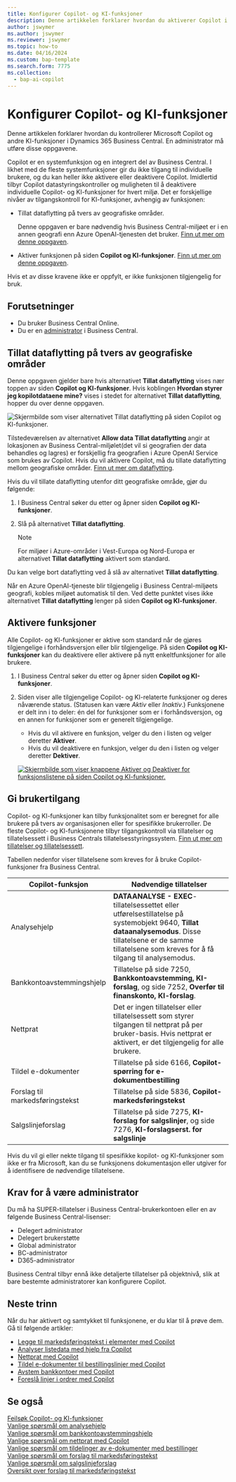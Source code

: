 ```yaml
---
title: Konfigurer Copilot- og KI-funksjoner
description: Denne artikkelen forklarer hvordan du aktiverer Copilot i et miljø.
author: jswymer
ms.author: jswymer
ms.reviewer: jswymer
ms.topic: how-to
ms.date: 04/16/2024
ms.custom: bap-template
ms.search.form: 7775
ms.collection:
  - bap-ai-copilot
---
```


# <a name="configure-copilot-and-ai-capabilities"></a>Konfigurer Copilot- og KI-funksjoner

<!--[!INCLUDE[ai-preview](includes/ai-preview.md)]-->

<!--This article explains how you can control the ability to create AI-powered item marketing text with Copilot for your organization. This task is done by an admin. There are two requirements that you must fulfill to make the feature available to users:-->

Denne artikkelen forklarer hvordan du kontrollerer Microsoft Copilot og andre KI-funksjoner i Dynamics 365 Business Central. En administrator må utføre disse oppgavene.

Copilot er en systemfunksjon og en integrert del av Business Central. I likhet med de fleste systemfunksjoner gir du ikke tilgang til individuelle brukere, og du kan heller ikke aktivere eller deaktivere Copilot. Imidlertid tilbyr Copilot datastyringskontroller og muligheten til å deaktivere individuelle Copilot- og KI-funksjoner for hvert miljø. Det er forskjellige nivåer av tilgangskontroll for KI-funksjoner, avhengig av funksjonen:

- Tillat dataflytting på tvers av geografiske områder.

    Denne oppgaven er bare nødvendig hvis Business Central-miljøet er i en annen geografi enn Azure OpenAI-tjenesten det bruker. [Finn ut mer om denne oppgaven](#allow-data-movement-across-geographies).

- Aktiver funksjonen på siden **Copilot og KI-funksjoner**. [Finn ut mer om denne oppgaven](#activate-features).

<!-- For 2024 there are no AI features governed by **Feature Management**, so this section is not shown
- Enable the specific feature if it's governed by **Feature Management**.

  Check whether  of 2024 release wave 1, chat with Copilot, marketing text suggestions, and bank account reconciliation assist features are included under **Feature Management**. [Learn more](#enable-feature-in-feature-management)
<!-- 
- Enable the specific feature, if it's still governed by **Feature Management**.

  In 2023 release wave 2, both the marketing text suggestions and bank account reconciliation assist features are included under **Feature Management**. [Learn more](#enable-feature-in-feature-management)-->

Hvis et av disse kravene ikke er oppfylt, er ikke funksjonen tilgjengelig for bruk.

## <a name="prerequisites"></a>Forutsetninger

- Du bruker Business Central Online.
- Du er en [administrator](#requirements-for-being-an-administrator) i Business Central.

## <a name="allow-data-movement-across-geographies"></a>Tillat dataflytting på tvers av geografiske områder

Denne oppgaven gjelder bare hvis alternativet **Tillat dataflytting** vises nær toppen av siden **Copilot og KI-funksjoner**. Hvis koblingen **Hvordan styrer jeg kopilotdataene mine?** vises i stedet for alternativet **Tillat dataflytting**, hopper du over denne oppgaven.

![Skjermbilde som viser alternativet Tillat dataflytting på siden Copilot og KI-funksjoner.](media/allow-data-movement-v2.png)

Tilstedeværelsen av alternativet **Allow data Tillat dataflytting** angir at lokasjonen av Business Central-miljølet(det vil si geografien der data behandles og lagres) er forskjellig fra geografien i Azure OpenAI Service som brukes av Copilot. Hvis du vil aktivere Copilot, må du tillate dataflytting mellom geografiske områder. [Finn ut mer om dataflytting](ai-copilot-data-movement.md).

Hvis du vil tillate dataflytting utenfor ditt geografiske område, gjør du følgende:

1. I Business Central søker du etter og åpner siden **Copilot og KI-funksjoner**.
1. Slå på alternativet **Tillat dataflytting**.

    > [!NOTE]
    > For miljøer i Azure-områder i Vest-Europa og Nord-Europa er alternativet **Tillat dataflytting** aktivert som standard.

Du kan velge bort dataflytting ved å slå av alternativet **Tillat dataflytting**.

Når en Azure OpenAI-tjeneste blir tilgjengelig i Business Central-miljøets geografi, kobles miljøet automatisk til den. Ved dette punktet vises ikke alternativet **Tillat dataflytting** lenger på siden **Copilot og KI-funksjoner**.

<!-- Don't review
| Australia, United Kingdom, United States | Within the respective geographical region |
| Europe, France, Germany, Norway, Switzerland  | Sweden or Switzerland |
| Asia Pacific, Brazil, Canada, India, Japan, Singapore, South Africa, South Korea, United Arab Emirates  | United States |-->



<!--Note

If your environment is hosted in North America, Copilot will use an Azure OpenAI endpoint in North America to process your data.
If your environment is hosted in Europe, Copilot will use an Azure OpenAI endpoint in Europe to process your data.
If your environment is hosted anywhere else, Copilot will use an Azure OpenAI endpoint outside of the region in which the environment is hosted.
To opt in 

Copilot and other AI capabilities use Azure OpenAI Service.  and are provided by default to only those customers with environments that have United States as their geography for data processing and storage. While the Azure OpenAI Service is available in multiple geographies including Australia, Canada, United States, France, Japan and UK, Copilot does not follow the same regional rollout schedule.

Meanwhile, customers with environments outside the United States can use Copilot AI features by opting in to share relevant data with the Azure OpenAI Service in United States or Switzerland.

The information in the following table outlines the Azure OpenAI service that's used by the Copilot services based on the geography of their Dynamics 365 environment when they opt-in to share data.-->

## <a name="activate-features"></a>Aktivere funksjoner

Alle Copilot- og KI-funksjoner er aktive som standard når de gjøres tilgjengelige i forhåndsversjon eller blir tilgjengelige. På siden **Copilot og KI-funksjoner** kan du deaktivere eller aktivere på nytt enkeltfunksjoner for alle brukere.

1. I Business Central søker du etter og åpner siden **Copilot og KI-funksjoner**.
1. Siden viser alle tilgjengelige Copilot- og KI-relaterte funksjoner og deres nåværende status. (Statusen kan være *Aktiv* eller *Inaktiv*.) Funksjonene er delt inn i to deler: én del for funksjoner som er i forhåndsversjon, og en annen for funksjoner som er generelt tilgjengelige.

    - Hvis du vil aktivere en funksjon, velger du den i listen og velger deretter **Aktiver**.
    - Hvis du vil deaktivere en funksjon, velger du den i listen og velger deretter **Dektiver**.

    [![Skjermbilde som viser knappene Aktiver og Deaktiver for funksjonslistene på siden Copilot og KI-funksjoner.](media/copilot-and-ai-capabilties-page.svg)](media/copilot-and-ai-capabilties-page.svg#lightbox)

<!-- don't review 

<!-- For 2024 there are no AI features governed by **Feature Management**, so this section is not shown
## <a name="enable-feature-in-feature-management"></a>Enable feature in Feature Management

When individual Copilot capabilities are released in Business Central minor updates, these capabilities are optional until the next major update. **Feature Management** is used to turn on or off features that are in preview, like bank reconciliation, and some features that are generally available, like marketing text suggestions. [Learn more about feature management](/dynamics365/business-central/dev-itpro/administration/feature-management).

1. In Business Central, search for and open the **Feature Management** page.
2. To enable a feature, set the **Enabled for** column to **All users**. To disable a feature, set the **Enabled for** column to **None**. Use the following table to help you determine the switch that applies to the Copilot and AI capability you want to enable:

   - **Feature Preview: Bank account reconciliation with Copilot** enables the bank account reconciliation assist feature.
   - **Feature Preview: Chat with Copilot** enables the chat with Copilot feature.
   - **Feature preview: Create AI-powered product descriptions with Copilot** enables the marketing text suggestions feature.

   For more information about feature management in general, go to [Feature Management](/dynamics365/business-central/dev-itpro/administration/feature-management).-->

## <a name="granting-user-access"></a>Gi brukertilgang

Copilot- og KI-funksjoner kan tilby funksjonalitet som er beregnet for alle brukere på tvers av organisasjonen eller for spesifikke brukerroller. De fleste Copilot- og KI-funksjonene tilbyr tilgangskontroll via tillatelser og tillatelsessett i Business Centrals tillatelsesstyringssystem. [Finn ut mer om tillatelser og tillatelsessett](ui-define-granular-permissions.md).

Tabellen nedenfor viser tillatelsene som kreves for å bruke Copilot-funksjoner fra Business Central.

| Copilot-funksjon | Nødvendige tillatelser |
|---|---|
| Analysehjelp | **DATAANALYSE - EXEC**-tillatelsessettet eller utførelsestillatelse på systemobjekt 9640, **Tillat dataanalysemodus**. Disse tillatelsene er de samme tillatelsene som kreves for å få tilgang til analysemodus. |
| Bankkontoavstemmingshjelp | Tillatelse på side 7250, **Bankkontoavstemming, KI-forslag**, og side 7252, **Overfør til finanskonto, KI-forslag**. |
| Nettprat | Det er ingen tillatelser eller tillatelsessett som styrer tilgangen til nettprat på per bruker-basis. Hvis nettprat er aktivert, er det tilgjengelig for alle brukere. |
| Tildel e-dokumenter | Tillatelse på side 6166, **Copilot-spørring for e-dokumentbestilling** |
| Forslag til markedsføringstekst | Tillatelse på side 5836, **Copilot-markedsføringstekst** |
| Salgslinjeforslag | Tillatelse på side 7275, **KI-forslag for salgslinjer**, og side 7276, **KI-forslagserst. for salgslinje** |

Hvis du vil gi eller nekte tilgang til spesifikke kopilot- og KI-funksjoner som ikke er fra Microsoft, kan du se funksjonens dokumentasjon eller utgiver for å identifisere de nødvendige tillatelsene.

## <a name="requirements-for-being-an-administrator"></a>Krav for å være administrator

Du må ha SUPER-tillatelser i Business Central-brukerkontoen eller en av følgende Business Central-lisenser:

- Delegert administrator
- Delegert brukerstøtte
- Global administrator
- BC-administrator
- D365-administrator

Business Central tilbyr ennå ikke detaljerte tillatelser på objektnivå, slik at bare bestemte administratorer kan konfigurere Copilot.

## <a name="next-steps"></a>Neste trinn

Når du har aktivert og samtykket til funksjonene, er du klar til å prøve dem. Gå til følgende artikler:

- [Legge til markedsføringstekst i elementer med Copilot](item-marketing-text.md)
- [Analyser listedata med hjelp fra Copilot](analysis-assist.md)
- [Nettprat med Copilot](chat-with-copilot.md)
- [Tildel e-dokumenter til bestillingslinjer med Copilot](map-edocuments-with-copilot.md)
- [Avstem bankkontoer med Copilot](bank-reconciliation-with-copilot.md)
- [Foreslå linjer i ordrer med Copilot](sales-suggest-sales-lines-with-copilot.md)

## <a name="see-also"></a>Se også

[Feilsøk Copilot- og KI-funksjoner](ai-copilot-troubleshooting.md)  
[Vanlige spørsmål om analysehjelp](faqs-analysis-assist.md)  
[Vanlige spørsmål om bankkontoavstemmingshjelp](faqs-bank-reconciliation.md)  
[Vanlige spørsmål om nettprat med Copilot](faqs-chat-with-copilot.md)  
[Vanlige spørsmål om tildelinger av e-dokumenter med bestillinger](faqs-map-edocuments.md)  
[Vanlige spørsmål om forslag til markedsføringstekst](faqs-marketing-text.md)  
[Vanlige spørsmål om salgslinjeforslag](faq-sales-suggest-sales-lines-with-copilot.md)  
[Oversikt over forslag til markedsføringstekst](ai-overview.md)
